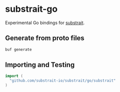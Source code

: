 # substrait-go

Experimental Go bindings for [substrait](https://substrait.io).

## Generate from proto files

```bash
buf generate
```

## Importing and Testing

```go
import (
  "github.com/substrait-io/substrait/go/substrait" 
)
```

